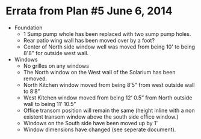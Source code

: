 Errata from Plan #5 June 6, 2014
================================

  * Foundation
    * 1 Sump pump whole has been replaced with two sump pump holes.
    * Rear patio wing wall has been moved over by a foot?
    * Center of North side window well was moved from being 10' to being 8'8" for outside west wall.
  * Windows
    * No grilles on any windows
    * The North window on the West wall of the Solarium has been removed.
    * North Kitchen window moved from being 8’5” from west outside wall to 8’8”
    * West Kitchen window moved from being 12’ 0.5” from North outside wall to being 11’ 10.5” 
    * Office transom position will remain the same (height inline with a non existent transom window above the south side office window.)
    * Windows on the South side have been moved up by 1'
    * Window dimensions have changed (see seperate document).

